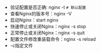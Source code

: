 #

- 验证配置是否正确: nginx -t `# 默认配置`
- 查看Nginx的版本号：nginx -V
- 启动Nginx：start nginx
- 快速停止或关闭Nginx：nginx -s stop
- 正常停止或关闭Nginx：nginx -s quit
- 配置文件修改重装载命令：nginx -s reload
- -c指定文件
